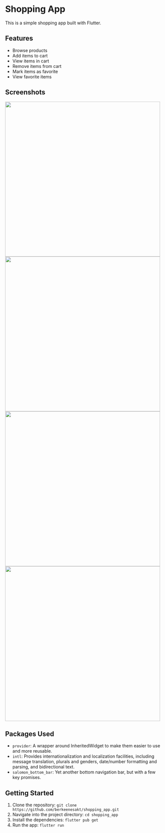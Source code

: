 # Shopping App

This is a simple shopping app built with Flutter.

## Features

- Browse products
- Add items to cart
- View items in cart
- Remove items from cart
- Mark items as favorite
- View favorite items

## Screenshots
<img src="https://github.com/berkeenesakt/shopping_app/assets/81863556/e9e6da4f-66da-4fcf-9f41-ab2e5badc7af"  height="500">
<img src="https://github.com/berkeenesakt/shopping_app/assets/81863556/2ddb5d66-5a90-4014-9caf-6b3538349669" height="500">
<img src="https://github.com/berkeenesakt/shopping_app/assets/81863556/c0345b9d-3830-4b5b-a407-93bbbaddcabf" height="500">
<img src="https://github.com/berkeenesakt/shopping_app/assets/81863556/c6a13b01-a29e-47ed-a379-c6f0aad51cf4"  height="500">



## Packages Used

- `provider`: A wrapper around InheritedWidget to make them easier to use and more reusable.
- `intl`: Provides internationalization and localization facilities, including message translation, plurals and genders, date/number formatting and parsing, and bidirectional text.
- `salomon_bottom_bar`: Yet another bottom navigation bar, but with a few key promises.

## Getting Started

1. Clone the repository: `git clone https://github.com/berkeenesakt/shopping_app.git`
2. Navigate into the project directory: `cd shopping_app`
3. Install the dependencies: `flutter pub get`
4. Run the app: `flutter run`
